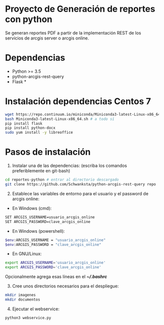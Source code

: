   # Proyecto de Generación de reportes con python

Se generan reportes PDF a partir de la implementación REST de los servicios de arcgis server o arcgis online.

# Dependencias

- Python >= 3.5
- python-arcgis-rest-query
- Flask *

# Instalación dependencias Centos 7
```bash
wget https://repo.continuum.io/miniconda/Miniconda3-latest-Linux-x86_64.sh
bash Miniconda3-latest-Linux-x86_64.sh # a todo sí
pip install flask
pip install python-docx
sudo yum install -y libreoffice
```

# Pasos de instalación

1) Instalar una de las dependencias: (escriba los comandos preferiblemente en git-bash)

```bash
cd reportes-python # entrar al directorio descargado
git clone https://github.com/Schwanksta/python-arcgis-rest-query repo
```

2) Establece las variables de entorno para el usuario y el password de arcgis online:

- En Windows (cmd):

```bash
SET ARCGIS_USERNAME=usuario_arcgis_online
SET ARCGIS_PASSWORD=clave_arcgis_online
```

- En Windows (powershell):
```bash
$env:ARCGIS_USERNAME = "usuario_arcgis_online"
$env:ARCGIS_PASSWORD = "clave_arcgis_online"
```

- En GNU/Linux:

```bash
export ARCGIS_USERNAME='usuario_arcgis_online'
export ARCGIS_PASSWORD='clave_arcgis_online'
```
Opcionalmente agrega esas líneas en el ***~/.bashrc***

3) Cree unos directorios necesarios para el despliegue:
```bash
mkdir imagenes
mkdir documentos
```

4) Ejecutar el webservice:

```bash
python3 webservice.py
```
